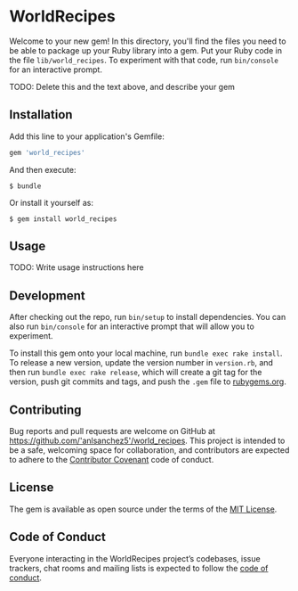 # WorldRecipes

Welcome to your new gem! In this directory, you'll find the files you need to be able to package up your Ruby library into a gem. Put your Ruby code in the file `lib/world_recipes`. To experiment with that code, run `bin/console` for an interactive prompt.

TODO: Delete this and the text above, and describe your gem

## Installation

Add this line to your application's Gemfile:

```ruby
gem 'world_recipes'
```

And then execute:

    $ bundle

Or install it yourself as:

    $ gem install world_recipes

## Usage

TODO: Write usage instructions here

## Development

After checking out the repo, run `bin/setup` to install dependencies. You can also run `bin/console` for an interactive prompt that will allow you to experiment.

To install this gem onto your local machine, run `bundle exec rake install`. To release a new version, update the version number in `version.rb`, and then run `bundle exec rake release`, which will create a git tag for the version, push git commits and tags, and push the `.gem` file to [rubygems.org](https://rubygems.org).

## Contributing

Bug reports and pull requests are welcome on GitHub at https://github.com/'anlsanchez5'/world_recipes. This project is intended to be a safe, welcoming space for collaboration, and contributors are expected to adhere to the [Contributor Covenant](http://contributor-covenant.org) code of conduct.

## License

The gem is available as open source under the terms of the [MIT License](https://opensource.org/licenses/MIT).

## Code of Conduct

Everyone interacting in the WorldRecipes project’s codebases, issue trackers, chat rooms and mailing lists is expected to follow the [code of conduct](https://github.com/'anlsanchez5'/world_recipes/blob/master/CODE_OF_CONDUCT.md).
